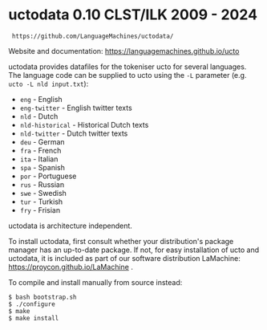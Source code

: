 # uctodata 0.10 CLST/ILK 2009 - 2024
	 https://github.com/LanguageMachines/uctodata/

Website and documentation: https://languagemachines.github.io/ucto

uctodata provides datafiles for the tokeniser ucto for several languages. The
language code can be supplied to ucto using the ``-L`` parameter (e.g. ``ucto
-L nld input.txt``):

 * ``eng`` - English
 * ``eng-twitter`` - English twitter texts
 * ``nld`` - Dutch
 * ``nld-historical`` - Historical Dutch texts
 * ``nld-twitter`` - Dutch twitter texts
 * ``deu`` - German
 * ``fra`` - French
 * ``ita`` - Italian
 * ``spa`` - Spanish
 * ``por`` - Portuguese
 * ``rus`` - Russian
 * ``swe`` - Swedish
 * ``tur`` - Turkish
 * ``fry`` - Frisian

uctodata is architecture independent.

To install uctodata, first consult whether your distribution's
package manager has an up-to-date package.
If not, for easy installation of ucto and uctodata, it is included
as part of our software distribution LaMachine:
https://proycon.github.io/LaMachine .

To compile and install manually from source instead:

    $ bash bootstrap.sh
    $ ./configure
    $ make
    $ make install
